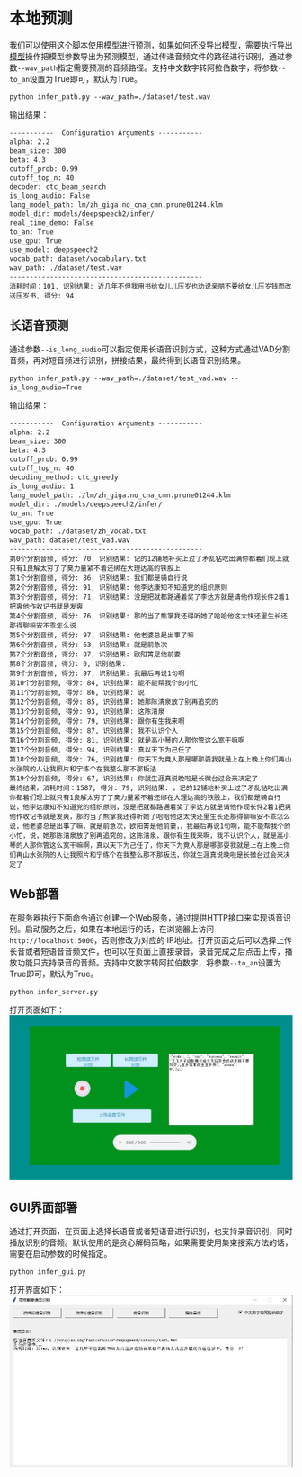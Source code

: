 # 本地预测

我们可以使用这个脚本使用模型进行预测，如果如何还没导出模型，需要执行[导出模型](./export_model.md)操作把模型参数导出为预测模型，通过传递音频文件的路径进行识别，通过参数`--wav_path`指定需要预测的音频路径。支持中文数字转阿拉伯数字，将参数`--to_an`设置为True即可，默认为True。
```shell script
python infer_path.py --wav_path=./dataset/test.wav
```

输出结果：
```
-----------  Configuration Arguments -----------
alpha: 2.2
beam_size: 300
beta: 4.3
cutoff_prob: 0.99
cutoff_top_n: 40
decoder: ctc_beam_search
is_long_audio: False
lang_model_path: lm/zh_giga.no_cna_cmn.prune01244.klm
model_dir: models/deepspeech2/infer/
real_time_demo: False
to_an: True
use_gpu: True
use_model: deepspeech2
vocab_path: dataset/vocabulary.txt
wav_path: ./dataset/test.wav
------------------------------------------------
消耗时间：101, 识别结果: 近几年不但我用书给女儿儿压岁也劝说亲朋不要给女儿压岁钱而改送压岁书, 得分: 94
```

## 长语音预测

通过参数`--is_long_audio`可以指定使用长语音识别方式，这种方式通过VAD分割音频，再对短音频进行识别，拼接结果，最终得到长语音识别结果。
```shell script
python infer_path.py --wav_path=./dataset/test_vad.wav --is_long_audio=True
```

输出结果：
```
-----------  Configuration Arguments -----------
alpha: 2.2
beam_size: 300
beta: 4.3
cutoff_prob: 0.99
cutoff_top_n: 40
decoding_method: ctc_greedy
is_long_audio: 1
lang_model_path: ./lm/zh_giga.no_cna_cmn.prune01244.klm
model_dir: ./models/deepspeech2/infer/
to_an: True
use_gpu: True
vocab_path: ./dataset/zh_vocab.txt
wav_path: dataset/test_vad.wav
------------------------------------------------
第0个分割音频, 得分: 70, 识别结果: 记的12铺地补买上过了矛乱钻吃出满你都着们现上就只有1良解太穷了了臭力量紧不着还绑在大理达高的铁股上
第1个分割音频, 得分: 86, 识别结果: 我们都是骑自行说
第2个分割音频, 得分: 91, 识别结果: 他李达康知不知道党的组织原则
第3个分割音频, 得分: 71, 识别结果: 没是把就都路通着奖了李达方就是请他作现长件2着1把爽他作收记书就是发爽
第4个分割音频, 得分: 76, 识别结果: 那的当了熊掌我还得听她了哈哈他这太快还里生长还那得聊嘛安不乖怎么说
第5个分割音频, 得分: 97, 识别结果: 他老婆总是出事了嘛
第6个分割音频, 得分: 63, 识别结果: 就是前急次
第7个分割音频, 得分: 87, 识别结果: 欧阳箐是他前妻
第8个分割音频, 得分: 0, 识别结果: 
第9个分割音频, 得分: 97, 识别结果: 我最后再说1句啊
第10个分割音频, 得分: 84, 识别结果: 能不能帮我个的小忙
第11个分割音频, 得分: 86, 识别结果: 说
第12个分割音频, 得分: 85, 识别结果: 她那陈清泉放了别再追究的
第13个分割音频, 得分: 93, 识别结果: 这陈清泉
第14个分割音频, 得分: 79, 识别结果: 跟你有生我来啊
第15个分割音频, 得分: 87, 识别结果: 我不认识个人
第16个分割音频, 得分: 81, 识别结果: 就是高小琴的人那你管这么宽干嘛啊
第17个分割音频, 得分: 94, 识别结果: 真以天下为己任了
第18个分割音频, 得分: 76, 识别结果: 你天下为竟人那是哪那耍我就是上在上晚上你们再山水张院的人让我照片和宁练个在我整么那不那板法
第19个分割音频, 得分: 67, 识别结果: 你就生涯真说晚啦是长微台过会来决定了
最终结果，消耗时间：1587, 得分: 79, 识别结果: ，记的12铺地补买上过了矛乱钻吃出满你都着们现上就只有1良解太穷了了臭力量紧不着还绑在大理达高的铁股上，我们都是骑自行说，他李达康知不知道党的组织原则，没是把就都路通着奖了李达方就是请他作现长件2着1把爽他作收记书就是发爽，那的当了熊掌我还得听她了哈哈他这太快还里生长还那得聊嘛安不乖怎么说，他老婆总是出事了嘛，就是前急次，欧阳箐是他前妻，，我最后再说1句啊，能不能帮我个的小忙，说，她那陈清泉放了别再追究的，这陈清泉，跟你有生我来啊，我不认识个人，就是高小琴的人那你管这么宽干嘛啊，真以天下为己任了，你天下为竟人那是哪那耍我就是上在上晚上你们再山水张院的人让我照片和宁练个在我整么那不那板法，你就生涯真说晚啦是长微台过会来决定了
```

## Web部署

在服务器执行下面命令通过创建一个Web服务，通过提供HTTP接口来实现语音识别。启动服务之后，如果在本地运行的话，在浏览器上访问`http://localhost:5000`，否则修改为对应的 IP地址。打开页面之后可以选择上传长音或者短语音音频文件，也可以在页面上直接录音，录音完成之后点击上传，播放功能只支持录音的音频。支持中文数字转阿拉伯数字，将参数`--to_an`设置为True即可，默认为True。
```shell script
python infer_server.py
```

打开页面如下：
![录音测试页面](./images/infer_server.jpg)


## GUI界面部署
通过打开页面，在页面上选择长语音或者短语音进行识别，也支持录音识别，同时播放识别的音频。默认使用的是贪心解码策略，如果需要使用集束搜索方法的话，需要在启动参数的时候指定。
```shell script
python infer_gui.py
```

打开界面如下：
![GUI界面](./images/infer_gui.jpg)
